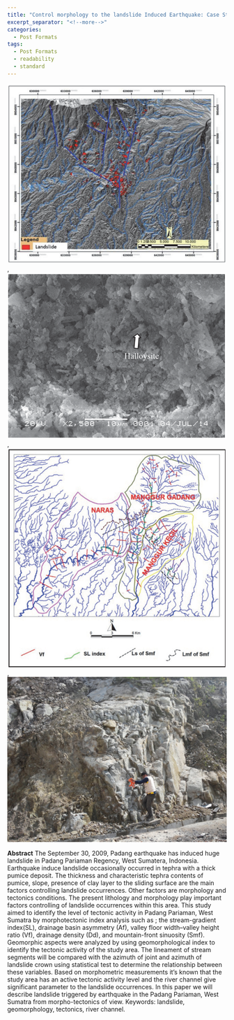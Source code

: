 ```yaml
---
title: "Control morphology to the landslide Induced Earthquake: Case Study Padang Pariaman, Sumatra"
excerpt_separator: "<!--more-->"
categories:
  - Post Formats
tags:
  - Post Formats
  - readability
  - standard
---
```


<img src="/images/padang/lineament.PNG" alt="Lineament"/>, <img src="/images/padang/clay.PNG" alt="Alt text"/>, <img src="/images/padang/index.PNG" alt="Alt text"/>, <img src="/images/padang/5.jpg" alt="Alt text"/>

**Abstract**
The September 30, 2009, Padang earthquake has induced huge landslide in Padang Pariaman Regency, West Sumatera, Indonesia. Earthquake induce landslide occasionally occurred in tephra with a thick pumice deposit. The thickness and characteristic tephra contents of pumice, slope, presence of clay layer to the sliding surface are the main factors controlling landslide occurrences. Other factors are morphology and tectonics conditions. The present lithology and morphology play important factors controlling of landslide occurrences within this area. This study aimed to identify the level of tectonic activity in Padang Pariaman, West Sumatra by morphotectonic index analysis such as ; the stream-gradient index(SL), drainage basin asymmetry (Af), valley floor width–valley height ratio (Vf), drainage density (Dd), and mountain-front sinuosity (Smf). Geomorphic aspects were analyzed by using geomorphological index to identify the tectonic activity of the study area. The lineament of stream segments will be compared with the azimuth of joint and azimuth of landslide crown using statistical test to determine the relationship between these variables. Based on morphometric measurements it’s known that the study area has an active tectonic activity level and the river channel give significant parameter to the landslide occurrences. In this paper we will describe landslide triggered by earthquake in the Padang Pariaman, West Sumatra from morpho-tectonics of view. Keywords: landslide, geomorphology, tectonics, river channel.
